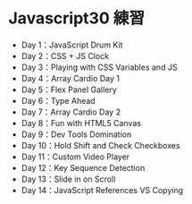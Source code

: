 # Javascript30 練習

- Day 1：JavaScript Drum Kit
- Day 2：CSS + JS Clock
- Day 3：Playing with CSS Variables and JS
- Day 4：Array Cardio Day 1
- Day 5：Flex Panel Gallery
- Day 6：Type Ahead
- Day 7：Array Cardio Day 2
- Day 8：Fun with HTML5 Canvas
- Day 9：Dev Tools Domination
- Day 10：Hold Shift and Check Checkboxes
- Day 11：Custom Video Player
- Day 12：Key Sequence Detection
- Day 13：Slide in on Scroll
- Day 14：JavaScript References VS Copying